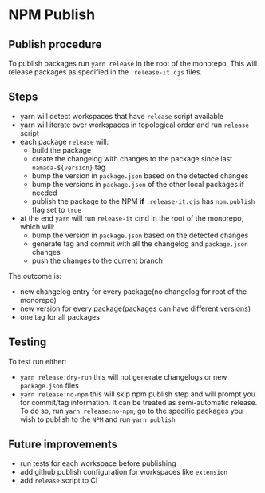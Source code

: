 # NPM Publish

## Publish procedure

To publish packages run `yarn release` in the root of the monorepo.
This will release packages as specified in the `.release-it.cjs` files.

## Steps

- yarn will detect workspaces that have `release` script available
- yarn will iterate over workspaces in topological order and run `release` script
- each package `release` will:
  - build the package
  - create the changelog with changes to the package since last `namada-${version}` tag
  - bump the version in `package.json` based on the detected changes
  - bump the versions in `package.json` of the other local packages if needed
  - publish the package to the NPM **if** `.release-it.cjs` has `npm.publish` flag set to `true`
- at the end `yarn` will run `release-it` cmd in the root of the monorepo, which will:
  - bump the version in `package.json` based on the detected changes
  - generate tag and commit with all the changelog and `package.json` changes
  - push the changes to the current branch

The outcome is:

- new changelog entry for every package(no changelog for root of the monorepo)
- new version for every package(packages can have different versions)
- one tag for all packages

## Testing

To test run either:

- `yarn release:dry-run` this will not generate changelogs or new `package.json` files
- `yarn release:no-npm` this will skip npm publish step and will prompt you for commit/tag information. It can be treated as semi-automatic release. To do so, run `yarn release:no-npm`, go to the specific packages you wish to publish to the `NPM` and run `yarn publish`

## Future improvements

- run tests for each workspace before publishing
- add github publish configuration for workspaces like `extension`
- add `release` script to CI
